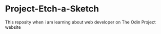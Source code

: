 # Project-Etch-a-Sketch
This reposity when i am learning about web developer on The Odin Project website
